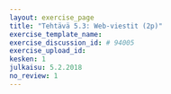 ```yaml
---
layout: exercise_page
title: "Tehtävä 5.3: Web-viestit (2p)"
exercise_template_name:
exercise_discussion_id: # 94005
exercise_upload_id:
kesken: 1
julkaisu: 5.2.2018
no_review: 1
---
```

